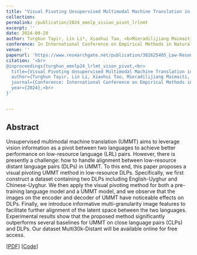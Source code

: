 ```yaml
---
title: "Visual Pivoting Unsupervised Multimodal Machine Translation in Low-Resource Distant Language Pairs"
collection: 
permalink: /publication/2024_emnlp_vision_pivot_lrlnmt
excerpt: ''
date: 2024-09-20
author: Turghun Tayir, Lin Li*, Xiaohui Tao, <b>Mieradilijiang Maimaiti</b>, Ming Li, and Jianquan Liu
conference: In International Conference on Empirical Methods in Natural Language Processing <b>(EMNLP, 2024)</b> (*=corresponding author) (Findings) 
venue: ''
paperurl: 'https://www.researchgate.net/publication/382625405_Low-Resource_Machine_Translation_with_Different_Granularity_Image_Features'
citation: '<br>
@inproceedings{turghun_emnlp24_lrlmt_vison_pivot,<br>
  title={Visual Pivoting Unsupervised Multimodal Machine Translation in Low-Resource Distant Language Pairs},<br>
  author={Turghun Tayir, Lin Li, Xiaohui Tao, Mieradilijiang Maimaiti, Ming Li, and Jianquan Liu},<br>
  journal={Conference: International Conference on Empirical Methods in Natural Language Processing (EMNLP)},<br>
  year={2024},<br>
}'


---
```

<h2><strong>Abstract</strong></h2>
Unsupervised multimodal machine translation (UMMT) aims to leverage vision information as a pivot between two languages to achieve better performance on low-resource language (LRL) pairs. 
However, there is presently a challenge: how to handle alignment between low-resource distant language pairs (DLPs) in UMMT. 
To this end, this paper proposes a visual pivoting UMMT method in low-resource DLPs. Specifically, we first construct a dataset containing two DLPs including English-Uyghur and Chinese-Uyghur. 
We then apply the visual pivoting method for both a pre-training language model and a UMMT model, and we observe that the images on the encoder and decoder of UMMT have noticeable effects on DLPs. 
Finally, we introduce informative multi-granularity image features to facilitate further alignment of the latent space between the two languages. 
Experimental results show that the proposed method significantly outperforms several baselines for UMMT on close language pairs (CLPs) and DLPs. 
Our dataset Multi30k-Distant will be available online for free access.

\[[PDF](https://www.researchgate.net/publication/384156771_Visual_Pivoting_Unsupervised_Multimodal_Machine_Translation_in_Low-Resource_Distant_Language_Pairs)\] \[[Code](https://github.com/WUT-IDEA/VP-UMMT)\]
